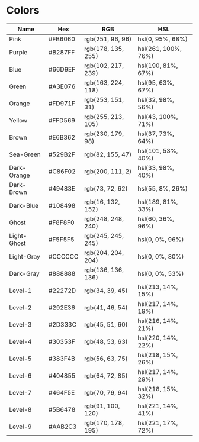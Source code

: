 # Colors

| Name        | Hex     | RGB                | HSL                 |
| ----------- | ------- | ------------------ | ------------------- |
| Pink        | #FB6060 | rgb(251, 96, 96)   | hsl(0, 95%, 68%)    |
| Purple      | #B287FF | rgb(178, 135, 255) | hsl(261, 100%, 76%) |
| Blue        | #66D9EF | rgb(102, 217, 239) | hsl(190, 81%, 67%)  |
| Green       | #A3E076 | rgb(163, 224, 118) | hsl(95, 63%, 67%)   |
| Orange      | #FD971F | rgb(253, 151, 31)  | hsl(32, 98%, 56%)   |
| Yellow      | #FFD569 | rgb(255, 213, 105) | hsl(43, 100%, 71%)  |
| Brown       | #E6B362 | rgb(230, 179, 98)  | hsl(37, 73%, 64%)   |
| Sea-Green   | #529B2F | rgb(82, 155, 47)   | hsl(101, 53%, 40%)  |
| Dark-Orange | #C86F02 | rgb(200, 111, 2)   | hsl(33, 98%, 40%)   |
| Dark-Brown  | #49483E | rgb(73, 72, 62)    | hsl(55, 8%, 26%)    |
| Dark-Blue   | #108498 | rgb(16, 132, 152)  | hsl(189, 81%, 33%)  |
| Ghost       | #F8F8F0 | rgb(248, 248, 240) | hsl(60, 36%, 96%)   |
| Light-Ghost | #F5F5F5 | rgb(245, 245, 245) | hsl(0, 0%, 96%)     |
| Light-Gray  | #CCCCCC | rgb(204, 204, 204) | hsl(0, 0%, 80%)     |
| Dark-Gray   | #888888 | rgb(136, 136, 136) | hsl(0, 0%, 53%)     |
| Level-1     | #22272D | rgb(34, 39, 45)    | hsl(213, 14%, 15%)  |
| Level-2     | #292E36 | rgb(41, 46, 54)    | hsl(217, 14%, 19%)  |
| Level-3     | #2D333C | rgb(45, 51, 60)    | hsl(216, 14%, 21%)  |
| Level-4     | #30353F | rgb(48, 53, 63)    | hsl(220, 14%, 22%)  |
| Level-5     | #383F4B | rgb(56, 63, 75)    | hsl(218, 15%, 26%)  |
| Level-6     | #404855 | rgb(64, 72, 85)    | hsl(217, 14%, 29%)  |
| Level-7     | #464F5E | rgb(70, 79, 94)    | hsl(218, 15%, 32%)  |
| Level-8     | #5B6478 | rgb(91, 100, 120)  | hsl(221, 14%, 41%)  |
| Level-9     | #AAB2C3 | rgb(170, 178, 195) | hsl(221, 17%, 72%)  |